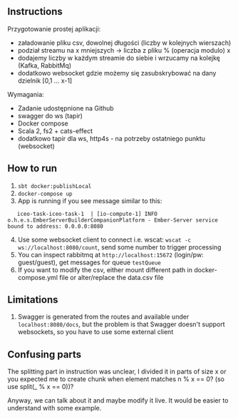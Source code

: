 
## Instructions
Przygotowanie prostej aplikacji:
- załadowanie pliku csv, dowolnej długości (liczby w kolejnych wierszach)
- podział streamu na x mniejszych -> liczba z pliku % (operacja modulo) x
- dodajemy liczby w każdym streamie do siebie i wrzucamy na kolejkę (Kafka, RabbitMq)
- dodatkowo websocket gdzie możemy się zasubskrybować na dany dzielnik [0,1 ... x-1]

Wymagania:
- Zadanie udostępnione na Github
- swagger do ws (tapir)
- Docker compose
- Scala 2, fs2 + cats-effect
- dodatkowo tapir dla ws, http4s - na potrzeby ostatniego punktu (websocket)


## How to run
1. `sbt docker:publishLocal`
2. `docker-compose up`
3. App is running if you see message similar to this: 
```
   iceo-task-iceo-task-1  | [io-compute-1] INFO  o.h.e.s.EmberServerBuilderCompanionPlatform - Ember-Server service bound to address: 0.0.0.0:8080
```
4. Use some websocket client to connect i.e. wscat: `wscat -c ws://localhost:8080/count`, send some number to trigger processing
5. You can inspect rabbitmq at `http://localhost:15672` (login/pw: guest/guest), get messages for queue `testQueue`
6. If you want to modify the csv, either mount different path in docker-compose.yml file or alter/replace the data.csv file

## Limitations
1. Swagger is generated from the routes and available under `localhost:8080/docs`, but the problem is that Swagger doesn't support websockets, so you have to use some external client

## Confusing parts
The splitting part in instruction was unclear, I divided it in parts of size x
or you expected me to create chunk when element matches n % x == 0? (so use split(_ % x == 0))?

Anyway, we can talk about it and maybe modify it live.
It would be easier to understand with some example.
